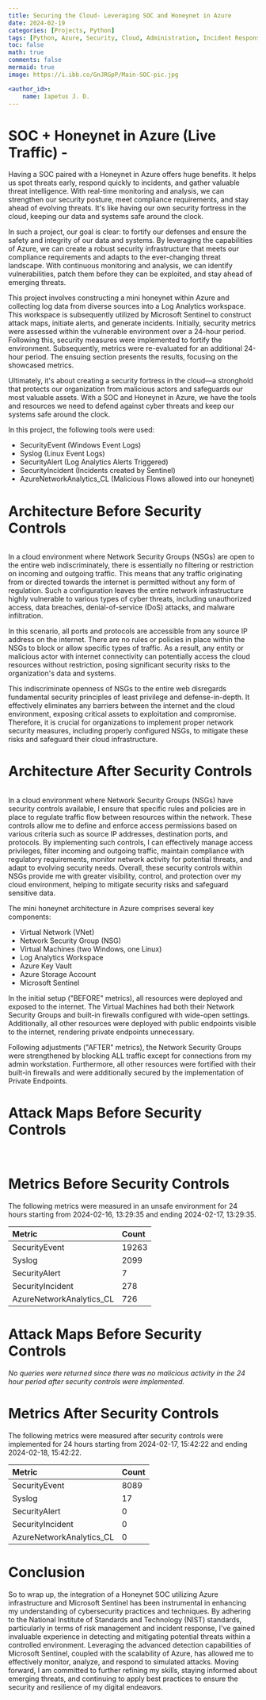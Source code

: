 ```yaml
---
title: Securing the Cloud- Leveraging SOC and Honeynet in Azure
date: 2024-02-19
categories: [Projects, Python]
tags: [Python, Azure, Security, Cloud, Administration, Incident Response]
toc: false
math: true
comments: false
mermaid: true
image: https://i.ibb.co/GnJRGpP/Main-SOC-pic.jpg

<author_id>:
    name: Iapetus J. D.
---
```

# SOC + Honeynet in Azure (Live Traffic) - 

Having a SOC paired with a Honeynet in Azure offers huge benefits. It helps us spot threats early, respond quickly to incidents, and gather valuable threat intelligence. With real-time monitoring and analysis, we can strengthen our security posture, meet compliance requirements, and stay ahead of evolving threats. It's like having our own security fortress in the cloud, keeping our data and systems safe around the clock.

In such a project, our goal is clear: to fortify our defenses and ensure the safety and integrity of our data and systems. By leveraging the capabilities of Azure, we can create a robust security infrastructure that meets our compliance requirements and adapts to the ever-changing threat landscape. With continuous monitoring and analysis, we can identify vulnerabilities, patch them before they can be exploited, and stay ahead of emerging threats.

This project involves constructing a mini honeynet within Azure and collecting log data from diverse sources into a Log Analytics workspace. This workspace is subsequently utilized by Microsoft Sentinel to construct attack maps, initiate alerts, and generate incidents. Initially, security metrics were assessed within the vulnerable environment over a 24-hour period. Following this, security measures were implemented to fortify the environment. Subsequently, metrics were re-evaluated for an additional 24-hour period. The ensuing section presents the results, focusing on the showcased metrics.

Ultimately, it's about creating a security fortress in the cloud—a stronghold that protects our organization from malicious actors and safeguards our most valuable assets. With a SOC and Honeynet in Azure, we have the tools and resources we need to defend against cyber threats and keep our systems safe around the clock.

In this project, the following tools were used: 

* SecurityEvent (Windows Event Logs)
* Syslog (Linux Event Logs)
* SecurityAlert (Log Analytics Alerts Triggered)
* SecurityIncident (Incidents created by Sentinel)
* AzureNetworkAnalytics_CL (Malicious Flows allowed into our honeynet)

# Architecture Before Security Controls 

<img src="https://i.ibb.co/LkZV7w5/Before-Hardening.jpg" alt="">

In a cloud environment where Network Security Groups (NSGs) are open to the entire web indiscriminately, there is essentially no filtering or restriction on incoming and outgoing traffic. This means that any traffic originating from or directed towards the internet is permitted without any form of regulation. Such a configuration leaves the entire network infrastructure highly vulnerable to various types of cyber threats, including unauthorized access, data breaches, denial-of-service (DoS) attacks, and malware infiltration.

In this scenario, all ports and protocols are accessible from any source IP address on the internet. There are no rules or policies in place within the NSGs to block or allow specific types of traffic. As a result, any entity or malicious actor with internet connectivity can potentially access the cloud resources without restriction, posing significant security risks to the organization's data and systems.

This indiscriminate openness of NSGs to the entire web disregards fundamental security principles of least privilege and defense-in-depth. It effectively eliminates any barriers between the internet and the cloud environment, exposing critical assets to exploitation and compromise. Therefore, it is crucial for organizations to implement proper network security measures, including properly configured NSGs, to mitigate these risks and safeguard their cloud infrastructure.


# Architecture After Security Controls

<img src="https://i.ibb.co/S6TsDyZ/After-Hardening.jpg" alt="">

In a cloud environment where Network Security Groups (NSGs) have security controls available, I ensure that specific rules and policies are in place to regulate traffic flow between resources within the network. These controls allow me to define and enforce access permissions based on various criteria such as source IP addresses, destination ports, and protocols. By implementing such controls, I can effectively manage access privileges, filter incoming and outgoing traffic, maintain compliance with regulatory requirements, monitor network activity for potential threats, and adapt to evolving security needs. Overall, these security controls within NSGs provide me with greater visibility, control, and protection over my cloud environment, helping to mitigate security risks and safeguard sensitive data.

The mini honeynet architecture in Azure comprises several key components:

* Virtual Network (VNet)
* Network Security Group (NSG)
* Virtual Machines (two Windows, one Linux)
* Log Analytics Workspace
* Azure Key Vault
* Azure Storage Account
* Microsoft Sentinel

In the initial setup ("BEFORE" metrics), all resources were deployed and exposed to the internet. The Virtual Machines had both their Network Security Groups and built-in firewalls configured with wide-open settings. Additionally, all other resources were deployed with public endpoints visible to the internet, rendering private endpoints unnecessary.

Following adjustments ("AFTER" metrics), the Network Security Groups were strengthened by blocking ALL traffic except for connections from my admin workstation. Furthermore, all other resources were fortified with their built-in firewalls and were additionally secured by the implementation of Private Endpoints.

# Attack Maps Before Security Controls
<img src="https://i.ibb.co/q9zqpBy/68747470733a2f2f692e696d6775722e636f6d2f317176737753582e706e67.png" alt="">
<img src="https://i.ibb.co/NKxGYGL/68747470733a2f2f692e696d6775722e636f6d2f473159675a74362e706e67.png" alt="">
<img src="https://i.ibb.co/x6Sx2QH/68747470733a2f2f692e696d6775722e636f6d2f45537239446c762e706e67.png" alt="">

# Metrics Before Security Controls
The following metrics were measured in an unsafe environment for 24 hours starting from 2024-02-16, 13:29:35 and ending 2024-02-17, 13:29:35.

| Metric      | Count       |
| :----------- | :----------- |
| SecurityEvent     | 19263       |
| Syslog   | 2099        |
| SecurityAlert | 7 |
| SecurityIncident | 278 |
| AzureNetworkAnalytics_CL | 726 |

# Attack Maps Before Security Controls

*No queries were returned since there was no malicious activity in the 24 hour period after security controls were implemented.*

# Metrics After Security Controls

The following metrics were measured after security controls were implemented for 24 hours starting from 2024-02-17, 15:42:22 and ending 2024-02-18, 15:42:22.

| Metric      | Count       |
| :----------- | :----------- |
| SecurityEvent     | 8089       |
| Syslog   | 17      |
| SecurityAlert | 0  |
| SecurityIncident | 0 |
| AzureNetworkAnalytics_CL | 0 |

# Conclusion

So to wrap up, the integration of a Honeynet SOC utilizing Azure infrastructure and Microsoft Sentinel has been instrumental in enhancing my understanding of cybersecurity practices and techniques. By adhering to the National Institute of Standards and Technology (NIST) standards, particularly in terms of risk management and incident response, I've gained invaluable experience in detecting and mitigating potential threats within a controlled environment. Leveraging the advanced detection capabilities of Microsoft Sentinel, coupled with the scalability of Azure, has allowed me to effectively monitor, analyze, and respond to simulated attacks. Moving forward, I am committed to further refining my skills, staying informed about emerging threats, and continuing to apply best practices to ensure the security and resilience of my digital endeavors.